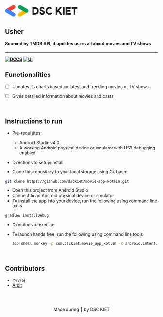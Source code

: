 <p align="left">
	<img width="240" src="https://raw.githubusercontent.com/dsckiet/resources/master/dsckiet-logo.png" />
	<h2 align="left"> Usher </h2>
	<h4 align="left"> Sourced by TMDB API, it updates users all about movies and TV shows <h4>
</p>

---
[![DOCS](https://img.shields.io/badge/Documentation-see%20docs-green?style=for-the-badge&logo=appveyor)](INSERT_LINK_FOR_DOCS_HERE) 
  [![UI ](https://img.shields.io/badge/User%20Interface-Link%20to%20UI-orange?style=for-the-badge&logo=appveyor)](INSERT_UI_LINK_HERE)


## Functionalities
- [ ] Updates its charts based on latest and trending movies or TV shows.
- [ ] Gives detailed information about movies and casts.


<br>


## Instructions to run

* Pre-requisites:
	-  Android Studio v4.0
	-  A working Android physical device or emulator with USB debugging enabled

* Directions to setup/install
- Clone this repository to your local storage using Git bash:
```bash
git clone https://github.com/dsckiet/movie-app-kotlin.git
```
- Open this project from Android Studio
- Connect to an Android physical device or emulator
- To install the app into your device, run the following using command line tools
```bash
gradlew installDebug
```

* Directions to execute
-  To launch hands free, run the following using command line tools
	```bash
	adb shell monkey -p com.dsckiet.movie_app_kotlin -c android.intent.category.LAUNCHER 1
	```

<br>

## Contributors

* [Yuvraj](https://github.com/reyyuvraj)
* [Arpit](https://github.com/Acrolyte)



<br>
<br>

<p align="center">
	Made during 🌙 by DSC KIET
</p>
